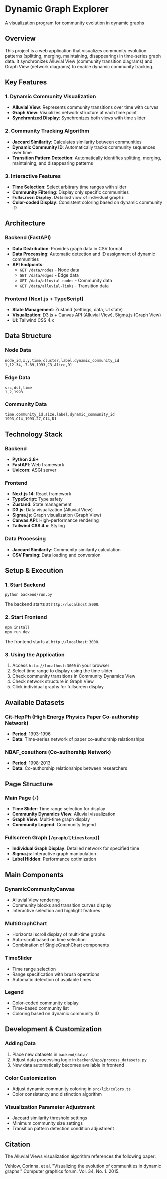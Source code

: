 # Dynamic Graph Explorer

A visualization program for community evolution in dynamic graphs

## Overview

This project is a web application that visualizes community evolution patterns (splitting, merging, maintaining, disappearing) in time-series graph data. It synchronizes Alluvial View (community transition diagrams) and Graph View (network diagrams) to enable dynamic community tracking.

## Key Features

### 1. Dynamic Community Visualization
- **Alluvial View**: Represents community transitions over time with curves
- **Graph View**: Visualizes network structure at each time point
- **Synchronized Display**: Synchronizes both views with time slider

### 2. Community Tracking Algorithm
- **Jaccard Similarity**: Calculates similarity between communities
- **Dynamic Community ID**: Automatically tracks community sequences over time
- **Transition Pattern Detection**: Automatically identifies splitting, merging, maintaining, and disappearing patterns

### 3. Interactive Features
- **Time Selection**: Select arbitrary time ranges with slider
- **Community Filtering**: Display only specific communities
- **Fullscreen Display**: Detailed view of individual graphs
- **Color-coded Display**: Consistent coloring based on dynamic community ID

## Architecture

### Backend (FastAPI)
- **Data Distribution**: Provides graph data in CSV format
- **Data Processing**: Automatic detection and ID assignment of dynamic communities
- **API Endpoints**:
  - `GET /data/nodes` - Node data
  - `GET /data/edges` - Edge data
  - `GET /data/alluvial-nodes` - Community data
  - `GET /data/alluvial-links` - Transition data

### Frontend (Next.js + TypeScript)
- **State Management**: Zustand (settings, data, UI state)
- **Visualization**: D3.js + Canvas API (Alluvial View), Sigma.js (Graph View)
- **UI**: Tailwind CSS 4.x

## Data Structure

### Node Data
```csv
node_id,x,y,time,cluster,label,dynamic_community_id
1,12.34,-7.89,1993,C3,Alice,D1
```

### Edge Data
```csv
src,dst,time
1,2,1993
```

### Community Data
```csv
time,community_id,size,label,dynamic_community_id
1993,C14_1993,27,C14,D1
```

## Technology Stack

### Backend
- **Python 3.8+**
- **FastAPI**: Web framework
- **Uvicorn**: ASGI server

### Frontend
- **Next.js 14**: React framework
- **TypeScript**: Type safety
- **Zustand**: State management
- **D3.js**: Data visualization (Alluvial View)
- **Sigma.js**: Graph visualization (Graph View)
- **Canvas API**: High-performance rendering
- **Tailwind CSS 4.x**: Styling

### Data Processing
- **Jaccard Similarity**: Community similarity calculation
- **CSV Parsing**: Data loading and conversion

## Setup & Execution

### 1. Start Backend
```bash
python backend/run.py
```
The backend starts at `http://localhost:8000`.

### 2. Start Frontend
```bash
npm install
npm run dev
```
The frontend starts at `http://localhost:3000`.

### 3. Using the Application
1. Access `http://localhost:3000` in your browser
2. Select time range to display using the time slider
3. Check community transitions in Community Dynamics View
4. Check network structure in Graph View
5. Click individual graphs for fullscreen display

## Available Datasets

### Cit-HepPh (High Energy Physics Paper Co-authorship Network)
- **Period**: 1993-1996
- **Data**: Time-series network of paper co-authorship relationships

### NBAF_coauthors (Co-authorship Network)
- **Period**: 1998-2013
- **Data**: Co-authorship relationships between researchers

## Page Structure

### Main Page (`/`)
- **Time Slider**: Time range selection for display
- **Community Dynamics View**: Alluvial visualization
- **Graph View**: Multi-time graph display
- **Community Legend**: Community legend

### Fullscreen Graph (`/graph/[timestamp]`)
- **Individual Graph Display**: Detailed network for specified time
- **Sigma.js**: Interactive graph manipulation
- **Label Hidden**: Performance optimization

## Main Components

### DynamicCommunityCanvas
- Alluvial View rendering
- Community blocks and transition curves display
- Interactive selection and highlight features

### MultiGraphChart
- Horizontal scroll display of multi-time graphs
- Auto-scroll based on time selection
- Combination of SingleGraphChart components

### TimeSlider
- Time range selection
- Range specification with brush operations
- Automatic detection of available times

### Legend
- Color-coded community display
- Time-based community list
- Coloring based on dynamic community ID

## Development & Customization

### Adding Data
1. Place new datasets in `backend/data/`
2. Adjust data processing logic in `backend/app/process_datasets.py`
3. New data automatically becomes available in frontend

### Color Customization
- Adjust dynamic community coloring in `src/lib/colors.ts`
- Color consistency and distinction algorithm

### Visualization Parameter Adjustment
- Jaccard similarity threshold settings
- Minimum community size settings
- Transition pattern detection condition adjustment

## Citation

The Alluvial Views visualization algorithm references the following paper:

Vehlow, Corinna, et al. "Visualizing the evolution of communities in dynamic graphs." Computer graphics forum. Vol. 34. No. 1. 2015.
